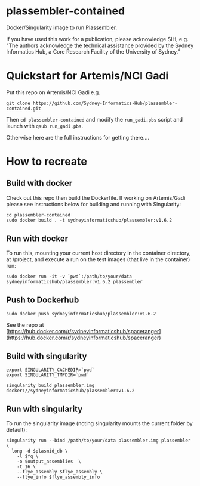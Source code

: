 # plassembler-contained

Docker/Singularity image to run [Plassembler](). 

If you have used this work for a publication, please acknowledge SIH, e.g. "The authors acknowledge the technical assistance provided by the Sydney Informatics Hub, a Core Research Facility of the University of Sydney."

# Quickstart for Artemis/NCI Gadi
Put this repo on Artemis/NCI Gadi e.g.

```
git clone https://github.com/Sydney-Informatics-Hub/plassembler-contained.git
```
Then `cd plassembler-contained` and modify the `run_gadi.pbs` script and launch with `qsub run_gadi.pbs`.

Otherwise here are the full instructions for getting there....

# How to recreate 

## Build with docker 
Check out this repo then build the Dockerfile. If working on Artemis/Gadi please see instructions below for building and running with Singularity:
```
cd plassembler-contained
sudo docker build . -t sydneyinformaticshub/plassembler:v1.6.2
```

## Run with docker 
To run this, mounting your current host directory in the container directory, at /project, and execute a run on the test images (that live in the container) run:
```
sudo docker run -it -v `pwd`:/path/to/your/data sydneyinformaticshub/plassembler:v1.6.2 plassembler
```

## Push to Dockerhub
```
sudo docker push sydneyinformaticshub/plassembler:v1.6.2
```

See the repo at [https://hub.docker.com/r/sydneyinformaticshub/spaceranger](https://hub.docker.com/r/sydneyinformaticshub/spaceranger)

## Build with singularity 
```
export SINGULARITY_CACHEDIR=`pwd`
export SINGULARITY_TMPDIR=`pwd`

singularity build plassembler.img docker://sydneyinformaticshub/plassembler:v1.6.2
```

## Run with singularity
To run the singularity image (noting singularity mounts the current folder by default): 
```
singularity run --bind /path/to/your/data plassembler.img plassembler \
  long -d $plasmid_db \
    -l $fq \
    -o $output_assemblies  \
    -t 16 \
    --flye_assembly $flye_assembly \
    --flye_info $flye_assembly_info
```
